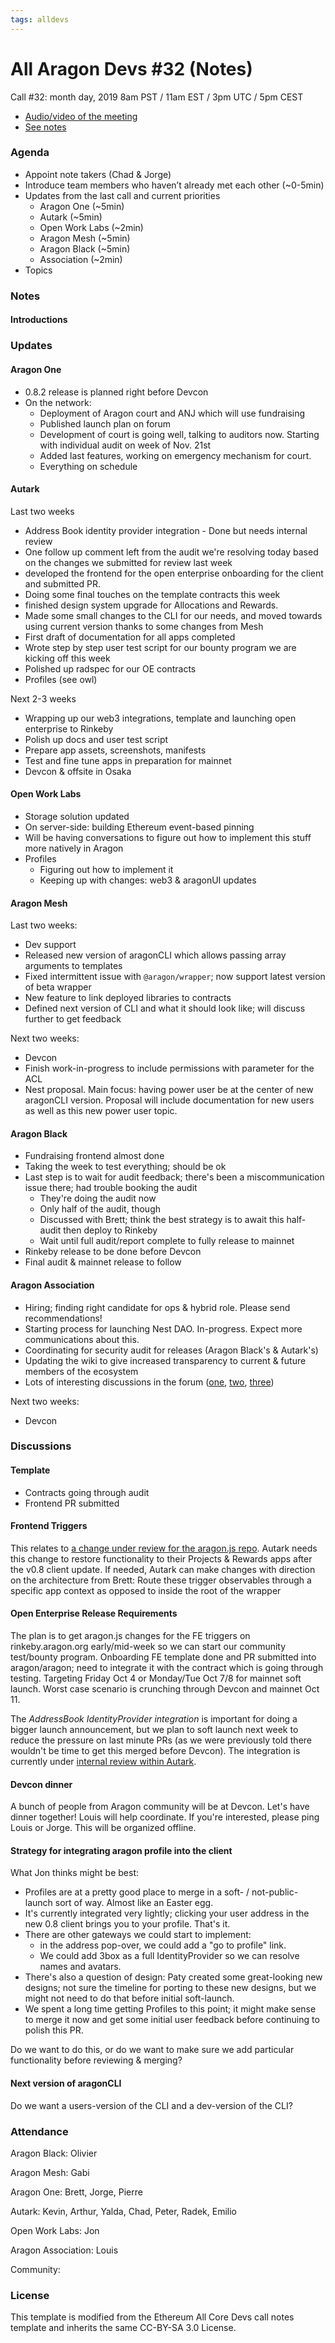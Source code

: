 ```yaml
---
tags: alldevs
---
```


# All Aragon Devs #32 (Notes)
Call #32: month day, 2019 8am PST / 11am EST / 3pm UTC / 5pm CEST

- [Audio/video of the meeting](https://youtu.be/12hGuuBMo9s)
- [See notes](#notes)

### Agenda
* Appoint note takers (Chad & Jorge)
* Introduce team members who haven’t already met each other (~0-5min)
* Updates from the last call and current priorities
    * Aragon One (~5min)
    * Autark (~5min)
    * Open Work Labs (~2min)
    * Aragon Mesh (~5min)
    * Aragon Black (~5min)
    * Association (~2min)
* Topics


### Notes

#### Introductions


### Updates

#### Aragon One

- 0.8.2 release is planned right before Devcon
- On the network:
    - Deployment of Aragon court and ANJ which will use fundraising
    - Published launch plan on forum
    - Development of court is going well, talking to auditors now. Starting with individual audit on week of Nov. 21st
    - Added last features, working on emergency mechanism for court. 
    - Everything on schedule


#### Autark

Last two weeks
- Address Book identity provider integration - Done but needs internal review
- One follow up comment left from the audit we're resolving today based on the changes we submitted for review last week
- developed the frontend for the open enterprise onboarding for the client and submitted PR. 
- Doing some final touches on the template contracts this week
- finished design system upgrade for Allocations and Rewards.
- Made some small changes to the CLI for our needs, and moved towards using current version thanks to some changes from Mesh
- First draft of documentation for all apps completed
- Wrote step by step user test script for our bounty program we are kicking off this week
- Polished up radspec for our OE contracts
- Profiles (see owl)


Next 2-3 weeks
- Wrapping up our web3 integrations, template and launching open enterprise to Rinkeby 
- Polish up docs and user test script 
- Prepare app assets, screenshots, manifests
- Test and fine tune apps in preparation for mainnet
- Devcon & offsite in Osaka

#### Open Work Labs

- Storage solution updated
- On server-side: building Ethereum event-based pinning
- Will be having conversations to figure out how to implement this stuff more natively in Aragon
- Profiles
    - Figuring out how to implement it
    - Keeping up with changes: web3 & aragonUI updates

#### Aragon Mesh

Last two weeks:

- Dev support
- Released new version of aragonCLI which allows passing array arguments to templates
- Fixed intermittent issue with `@aragon/wrapper`; now support latest version of beta wrapper
- New feature to link deployed libraries to contracts
- Defined next version of CLI and what it should look like; will discuss further to get feedback

Next two weeks:

- Devcon
- Finish work-in-progress to include permissions with parameter for the ACL 
- Nest proposal. Main focus: having power user be at the center of new aragonCLI version. Proposal will include documentation for new users as well as this new power user topic.

#### Aragon Black

- Fundraising frontend almost done
- Taking the week to test everything; should be ok
- Last step is to wait for audit feedback; there's been a miscommunication issue there; had trouble booking the audit
    - They're doing the audit now
    - Only half of the audit, though
    - Discussed with Brett; think the best strategy is to await this half-audit then deploy to Rinkeby
    - Wait until full audit/report complete to fully release to mainnet
- Rinkeby release to be done before Devcon
- Final audit & mainnet release to follow

#### Aragon Association

- Hiring; finding right candidate for ops & hybrid role. Please send recommendations!
- Starting process for launching Nest DAO. In-progress. Expect more communications about this.
- Coordinating for security audit for releases (Aragon Black's & Autark's)
- Updating the wiki to give increased transparency to current & future members of the ecosystem
- Lots of interesting discussions in the forum ([one](https://forum.aragon.org/t/birds-of-a-feather/1277), [two](https://forum.aragon.org/t/an-optimists-take-on-flock/1299), [three](https://forum.aragon.org/t/aragons-cathedral-a-not-that-optimistic-take-on-flock/1300))

Next two weeks:

- Devcon


### Discussions

#### Template

- Contracts going through audit
- Frontend PR submitted

#### Frontend Triggers

This relates to [a change under review for the aragon.js repo](https://github.com/aragon/aragon.js/pull/361/files). Autark needs this change to restore functionality to their Projects & Rewards apps after the v0.8 client update. If needed, Autark can make changes with direction on the architecture from Brett: Route these trigger observables through a specific app context as opposed to inside the root of the wrapper

#### Open Enterprise Release Requirements
The plan is to get aragon.js changes for the FE triggers on rinkeby.aragon.org early/mid-week so we can start our community test/bounty program. Onboarding FE template done and PR submitted into aragon/aragon; need to integrate it with the contract which is going through testing. Targeting Friday Oct 4 or Monday/Tue Oct 7/8 for mainnet soft launch. Worst case scenario is crunching through Devcon and mainnet Oct 11.

The *AddressBook IdentityProvider integration* is important for doing a bigger launch announcement, but we plan to soft launch next week to reduce the pressure on last minute PRs (as we were previously told there wouldn't be time to get this merged before Devcon). The integration is currently under [internal review within Autark](https://github.com/AutarkLabs/aragon.js/pull/31).

#### Devcon dinner

A bunch of people from Aragon community will be at Devcon. Let's have dinner together! Louis will help coordinate. If you're interested, please ping Louis or Jorge. This will be organized offline.

#### Strategy for integrating aragon profile into the client

What Jon thinks might be best: 

- Profiles are at a pretty good place to merge in a soft- / not-public-launch sort of way. Almost like an Easter egg. 
- It's currently integrated very lightly; clicking your user address in the new 0.8 client brings you to your profile. That's it. 
- There are other gateways we could start to implement: 
    - in the address pop-over, we could add a "go to profile" link. 
    - We could add 3box as a full IdentityProvider so we can resolve names and avatars. 
- There's also a question of design: Paty created some great-looking new designs; not sure the timeline for porting to these new designs, but we might not need to do that before initial soft-launch. 
- We spent a long time getting Profiles to this point; it might make sense to merge it now and get some initial user feedback before continuing to polish this PR.

Do we want to do this, or do we want to make sure we add particular functionality before reviewing & merging?

#### Next version of aragonCLI 

Do we want a users-version of the CLI and a dev-version of the CLI?

### Attendance

Aragon Black: Olivier

Aragon Mesh: Gabi

Aragon One: Brett, Jorge, Pierre

Autark: Kevin, Arthur, Yalda, Chad, Peter, Radek, Emilio

Open Work Labs: Jon

Aragon Association: Louis

Community:

### License
This template is modified from the Ethereum All Core Devs call notes template and inherits the same CC-BY-SA 3.0 License.
